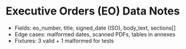 # Executive Orders (EO) Data Notes
- Fields: eo_number, title, signed_date (ISO), body_text, sections[]
- Edge cases: malformed dates, scanned PDFs, tables in annexes
- Fixtures: 3 valid + 1 malformed for tests
